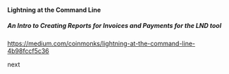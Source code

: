 #### Lightning at the Command Line
##### An Intro to Creating Reports for Invoices and Payments for the LND tool

https://medium.com/coinmonks/lightning-at-the-command-line-4b98fccf5c36

next

